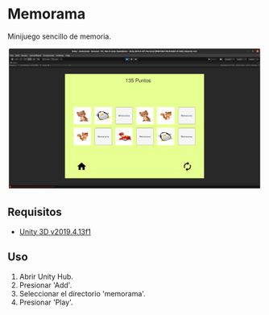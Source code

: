 # Memorama

Minijuego sencillo de memoria.

![Memorama en Unity 3D](https://github.com/IrvingMg/memorama/blob/master/memorama.png?raw=true)

## Requisitos

- [Unity 3D v2019.4.13f1](https://unity.com/es/releases/2019-lts)

## Uso

1. Abrir Unity Hub.
2. Presionar 'Add'.
3. Seleccionar el directorio 'memorama'.
4. Presionar 'Play'.
